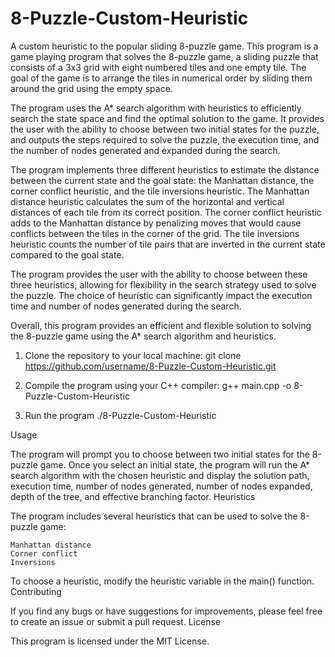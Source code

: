 # 8-Puzzle-Custom-Heuristic
A custom heuristic to the popular sliding 8-puzzle game.
This program is a game playing program that solves the 8-puzzle game, a sliding puzzle that consists of a 3x3 grid with eight numbered tiles and one empty tile. The goal of the game is to arrange the tiles in numerical order by sliding them around the grid using the empty space.

The program uses the A* search algorithm with heuristics to efficiently search the state space and find the optimal solution to the game. It provides the user with the ability to choose between two initial states for the puzzle, and outputs the steps required to solve the puzzle, the execution time, and the number of nodes generated and expanded during the search.

The program implements three different heuristics to estimate the distance between the current state and the goal state: the Manhattan distance, the corner conflict heuristic, and the tile inversions heuristic. The Manhattan distance heuristic calculates the sum of the horizontal and vertical distances of each tile from its correct position. The corner conflict heuristic adds to the Manhattan distance by penalizing moves that would cause conflicts between the tiles in the corner of the grid. The tile inversions heuristic counts the number of tile pairs that are inverted in the current state compared to the goal state.

The program provides the user with the ability to choose between these three heuristics, allowing for flexibility in the search strategy used to solve the puzzle. The choice of heuristic can significantly impact the execution time and number of nodes generated during the search.

Overall, this program provides an efficient and flexible solution to solving the 8-puzzle game using the A* search algorithm and heuristics.

1. Clone the repository to your local machine:
    git clone https://github.com/username/8-Puzzle-Custom-Heuristic.git

2. Compile the program using your C++ compiler:
    g++ main.cpp -o 8-Puzzle-Custom-Heuristic

3. Run the program
    ./8-Puzzle-Custom-Heuristic

Usage

The program will prompt you to choose between two initial states for the 8-puzzle game. Once you select an initial state, the program will run the A* search algorithm with the chosen heuristic and display the solution path, execution time, number of nodes generated, number of nodes expanded, depth of the tree, and effective branching factor.
Heuristics

The program includes several heuristics that can be used to solve the 8-puzzle game:

    Manhattan distance
    Corner conflict
    Inversions

To choose a heuristic, modify the heuristic variable in the main() function.
Contributing

If you find any bugs or have suggestions for improvements, please feel free to create an issue or submit a pull request.
License

This program is licensed under the MIT License.
